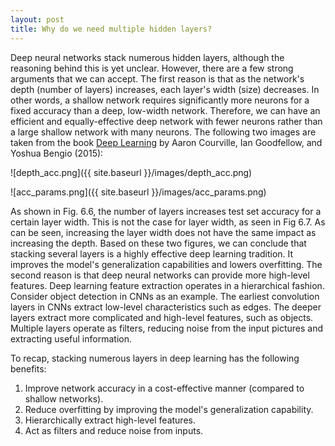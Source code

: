 ```yaml
---
layout: post
title: Why do we need multiple hidden layers?
---
```


Deep neural networks stack numerous hidden layers, although the reasoning behind this is yet unclear. However, there are a few strong arguments that we can accept. The first reason is that as the network's depth (number of layers) increases, each layer's width (size) decreases. In other words, a shallow network requires significantly more neurons for a fixed accuracy than a deep, low-width network. Therefore, we can have an efficient and equally-effective deep network with fewer neurons rather than a large shallow network with many neurons. The following two images are taken from the book [Deep Learning](https://www.deeplearningbook.org/) by Aaron Courville, Ian Goodfellow, and Yoshua Bengio (2015):

![depth_acc.png]({{ site.baseurl }}/images/depth_acc.png)

![acc_params.png]({{ site.baseurl }}/images/acc_params.png)

As shown in Fig. 6.6, the number of layers increases test set accuracy for a certain layer width.
This is not the case for layer width, as seen in Fig 6.7.
As can be seen, increasing the layer width does not have the same impact as increasing the depth.
Based on these two figures, we can conclude that stacking several layers is a highly effective deep learning tradition.
It improves the model's generalization capabilities and lowers overfitting.
The second reason is that deep neural networks can provide more high-level features. Deep learning feature extraction operates in a hierarchical fashion. Consider object detection in CNNs as an example. The earliest convolution layers in CNNs extract low-level characteristics such as edges. The deeper layers extract more complicated and high-level features, such as objects. Multiple layers operate as filters, reducing noise from the input pictures and extracting useful information.

To recap, stacking numerous layers in deep learning has the following benefits:

1. Improve network accuracy in a cost-effective manner (compared to shallow networks).
2. Reduce overfitting by improving the model's generalization capability.
3. Hierarchically extract high-level features.
4. Act as filters and reduce noise from inputs.